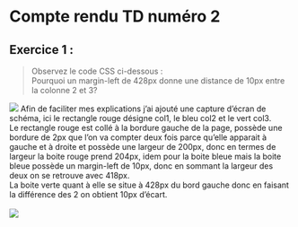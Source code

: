 <h1>Compte rendu TD numéro 2</h1>
<h2>Exercice 1 :</h2>
<blockquote>
  Observez le code CSS ci-dessous :<br>
  Pourquoi un margin-left de 428px donne une distance de 10px entre la colonne 2 et 3?
</blockquote>
<img src ="https://user-images.githubusercontent.com/85492223/144766212-8d987594-9868-4e91-8b1b-aa1103d8265f.png">
<a>
  Afin de faciliter mes explications j’ai ajouté une capture d’écran de schéma, ici le rectangle rouge désigne col1, le bleu col2 et le vert col3.<br>
  Le rectangle rouge est collé à la bordure gauche de la page, possède une bordure de 2px que l’on va compter deux fois parce qu’elle apparait à gauche et à droite et possède une largeur de 200px, donc en termes de largeur la boite rouge prend 204px, idem pour la boite bleue mais la boite bleue possède un margin-left de 10px, donc en sommant la largeur des deux on se retrouve avec 418px.<br>
  La boite verte quant à elle se situe à 428px du bord gauche donc en faisant la différence des 2 on obtient 10px d’écart.
</a>
<br><br>
<img src="https://user-images.githubusercontent.com/85492223/144766359-519d9d0c-1367-472e-843a-bc0729ab6828.png">
